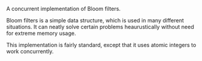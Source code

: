 A concurrent implementation of Bloom filters.

Bloom filters is a simple data structure, which is used in many different situations. It can
neatly solve certain problems heaurustically without need for extreme memory usage.

This implementation is fairly standard, except that it uses atomic integers to work
concurrently.
